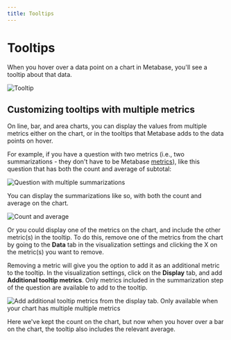 ```yaml
---
title: Tooltips
---
```


# Tooltips

When you hover over a data point on a chart in Metabase, you'll see a tooltip about that data.

![Tooltip](../../images/tooltip.png)

## Customizing tooltips with multiple metrics

On line, bar, and area charts, you can display the values from multiple metrics either on the chart, or in the tooltips that Metabase adds to the data points on hover.

For example, if you have a question with two metrics (i.e., two summarizations - they don't have to be Metabase [metrics](../../../data-modeling/metrics.md)), like this question that has both the count and average of subtotal:

![Question with multiple summarizations](../../images/multiple-metrics.png)

You can display the summarizations like so, with both the count and average on the chart.

![Count and average](../../images/count-and-average.png)

Or you could display one of the metrics on the chart, and include the other metric(s) in the tooltip. To do this, remove one of the metrics from the chart by going to the **Data** tab in the visualization settings and clicking the X on the metric(s) you want to remove.

Removing a metric will give you the option to add it as an additional metric to the tooltip. In the visualization settings, click on the **Display** tab, and add **Additional tooltip metrics**. Only metrics included in the summarization step of the question are available to add to the tooltip.

![Add additional tooltip metrics from the display tab. Only available when your chart has multiple multiple metrics](../../images/metrics-in-tooltip.png)

Here we've kept the count on the chart, but now when you hover over a bar on the chart, the tooltip also includes the relevant average.
